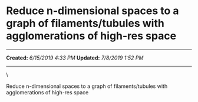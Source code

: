Reduce n-dimensional spaces to a graph of filaments/tubules with agglomerations of high-res space
=================================================================================================

  -------------- ---------------------
  **Created:**   *6/15/2019 4:33 PM*
  **Updated:**   *7/8/2019 1:52 PM*
  -------------- ---------------------

\

Reduce n-dimensional spaces to a graph of filaments/tubules with
agglomerations of high-res space

 
